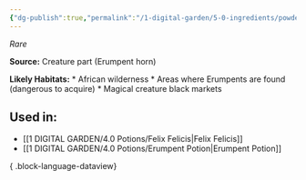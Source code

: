 ```yaml
---
{"dg-publish":true,"permalink":"/1-digital-garden/5-0-ingredients/powdered-erumpent-horn/","tags":["ingredient","rare"]}
---
```


*Rare*

**Source:** Creature part (Erumpent horn)

**Likely Habitats:** * African wilderness * Areas where Erumpents are found (dangerous to acquire) * Magical creature black markets

## Used in:

- [[1 DIGITAL GARDEN/4.0 Potions/Felix Felicis\|Felix Felicis]]
- [[1 DIGITAL GARDEN/4.0 Potions/Erumpent Potion\|Erumpent Potion]]

{ .block-language-dataview}

